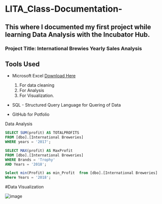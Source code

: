# LITA_Class-Documentation-

## This where I documented my first project while learning Data Analysis with the Incubator Hub.
### Project Title: International Brewies Yearly Sales Analysis

## Tools Used
- Microsoft Excel [Download Here](https://www.Microsoft.com)
  1. For data cleaning
  2. For Analysis
  3. For Visualization.
     
- SQL - Structured Query Language for Quering of Data

- GitHub for Potfolio

Data Analysis
```SQL
SELECT SUM(profit) AS TOTALPROFITS
FROM [dbo].[International Breweries]
WHERE years = '2017';

SELECT MAX(profit) AS MaxProfit
FROM [dbo].[International Breweries]
WHERE Brands = 'Trophy'
AND Years = '2018';

Select min(Profit) as min_Profit  from [dbo].[International Breweries]
Where Years = '2018';
```

#Data Visualization

![image](https://github.com/user-attachments/assets/51ac2700-21e7-4cc4-93a7-517c59539d18)
